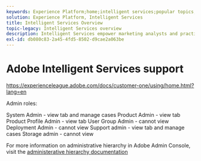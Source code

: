 ```yaml
---
keywords: Experience Platform;home;intelligent services;popular topics;intelligent service;Intelligent service
solution: Experience Platform, Intelligent Services
title: Intelligent Services Overview
topic-legacy: Intelligent Services overview
description: Intelligent Services empower marketing analysts and practitioners to leverage the power of artificial intelligence and machine learning in customer experience use cases. This allows for marketing analysts to set up predictions specific to a company's needs using business-level configurations without the need for data science expertise. Additionally, marketing practitioners can activate predictions in Adobe Experience Cloud, Adobe Experience Platform, and 3rd party applications.
exl-id: db080c83-2a45-4fd5-8502-d9cae2a063be
---
```


# Adobe Intelligent Services support



https://experienceleague.adobe.com/docs/customer-one/using/home.html?lang=en



Admin roles:

System Admin - view tab and manage cases
Product Admin - view tab
Product Profile Admin - view tab
User Group Admin - cannot view
Deployment Admin - cannot view
Support admin - view tab and manage cases
Storage admin - cannot view

For more information on administrative hierarchy in Adobe Admin Console, visit the [administerative hierarchy documentation](https://helpx.adobe.com/enterprise/admin-guide.html/enterprise/using/admin-roles.ug.html)